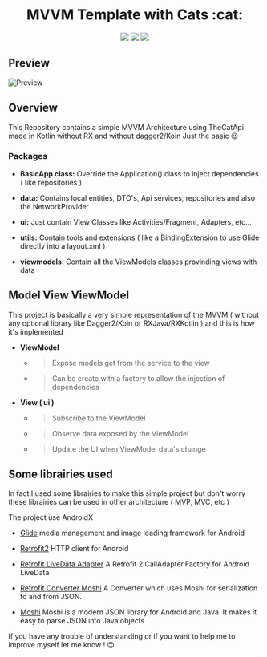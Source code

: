 <h1 align="center"> MVVM Template with Cats :cat: </h1>
<p align="center">
<img src="https://img.shields.io/badge/platform-android-green.svg" />
<img src="https://img.shields.io/badge/language-kotlin-orange.svg" />
<img src="https://img.shields.io/badge/License-GPL%20v3-blue.svg" />
</p>

## Preview
![Preview](https://github.com/Amealky/MVVM_Kitty/assets/25056111/6eb923a0-e9b3-4c44-a35f-736ecc116c37)




## Overview
This Repository contains a simple MVVM Architecture using TheCatApi made in Kotlin without RX and without dagger2/Koin
Just the basic :wink:

### Packages

 - **BasicApp class:**  Override the Application() class to inject dependencies ( like repositories )
 
 - **data:**  Contains local entities, DTO's, Api services, repositories and also the NetworkProvider
 
 - **ui:** Just contain View Classes like Activities/Fragment, Adapters, etc...
 
 - **utils:**  Contain tools and extensions ( like a BindingExtension to use Glide directly into a layout.xml )
 
 - **viewmodels:**  Contain all the ViewModels classes provinding views with data
 
 ## Model View ViewModel 
 This project is basically a very simple representation of the MVVM ( without any optional library like Dagger2/Koin or RXJava/RXKotlin )
 and this is how it's implemented
  
- **ViewModel**  
  - >Expose models get from the service to the view
  
  - >Can be create with a factory to allow the injection of dependencies

- **View ( ui )** 
  - >Subscribe to the ViewModel
  
  - >Observe data exposed by the ViewModel
  
  - >Update the UI when ViewModel data's change
  
## Some librairies used 
In fact I used some librairies to make this simple project but don't worry these librairies can be used in other architecture
( MVP, MVC, etc )

The project use AndroidX

- [Glide](https://github.com/bumptech/glide) media management and image loading framework for Android

- [Retrofit2](https://github.com/square/retrofit) HTTP client for Android

- [Retrofit LiveData Adapter](https://github.com/leonardoxh/livedata-call-adapter) A Retrofit 2 CallAdapter.Factory for Android LiveData

- [Retrofit Converter Moshi](https://github.com/square/retrofit/tree/master/retrofit-converters/moshi) A Converter which uses Moshi for serialization to and from JSON.

- [Moshi](https://github.com/square/moshi) Moshi is a modern JSON library for Android and Java. It makes it easy to parse JSON into Java objects

If you have any trouble of understanding or if you want to help me to improve myself let me know ! :blush:
